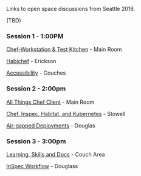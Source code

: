 Links to open space discussions from Seattle 2018.

(TBD)
### Session 1 - 1:00PM

[Chef-Workstation & Test Kitchen](https://github.com/chef/community-summits/wiki/Chef-Workstation-&-Test-Kitchen:-2018.10.02-1:00PM) - Main Room

[Habichef](https://github.com/chef/community-summits/wiki/2018-Seattle-Habichef) - Erickson

[Accessibility](https://github.com/chef/community-summits/wiki/Accessibility-2018-10-02---1300) - Couches

### Session 2 - 2:00pm

[All Things Chef Client](https://github.com/chef/community-summits/wiki/Chef-Client-Blob:-2018.10.2-1:00-PM) - Main Room

[Chef, Inspec, Habitat, and Kubernetes](https://github.com/chef/community-summits/wiki/Chef,-Inspec,-Habitat,-Kubernetes-2018-10-02-2PM) - Stowell

[Air-gapped Deployments](https://github.com/chef/community-summits/wiki/Air-gap---Douglas-2PM) - Douglas


### Session 3 - 3:00pm

[Learning, Skills and Docs](https://github.com/chef/community-summits/wiki/Learning,-Skills-&-Docs-2018-10-01-3:00pm)  - Couch Area

[InSpec Workflow](https://github.com/chef/community-summits/wiki/InSpec-WorkFlow-2018-10-01-3:00pm) - Douglass
